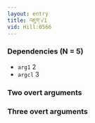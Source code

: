 ```yaml
---
layout: entry
title: འཇུག་√1
vid: Hill:0566
---
```

### Dependencies (N = 5)
* `arg1` 2
* `argcl` 3


### Two overt arguments


### Three overt arguments
